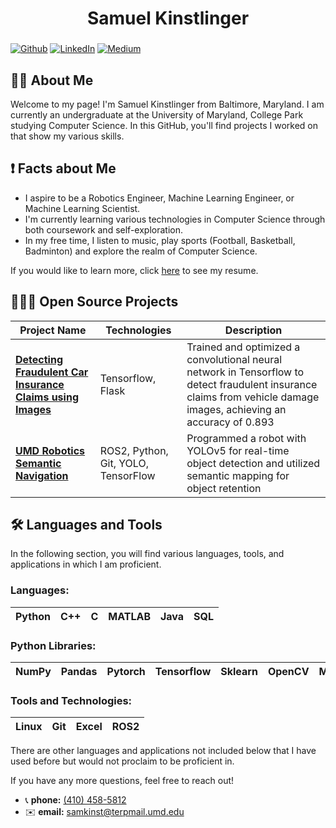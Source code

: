 <h1 align="center">Samuel Kinstlinger</h1>

###

<p>
	<a href="https://github.com/sam-kinstlinger" target="_blank"><img alt="Github" src="https://img.shields.io/badge/GitHub-%2312100E.svg?&style=for-the-badge&logo=Github&logoColor=white" /></a>
	<a href="https://www.linkedin.com/in/sam-kinstlinger/" target="_blank"><img alt="LinkedIn" src="https://img.shields.io/badge/linkedin-%230077B5.svg?&style=for-the-badge&logo=linkedin&logoColor=white" /></a>
	<a href="https://medium.com/@Robo_Blueprint" target="_blank"><img alt="Medium" src="https://img.shields.io/badge/medium-%2312100E.svg?&style=for-the-badge&logo=medium&logoColor=white" /></a>
</p>

## 🧑🏻 About Me

Welcome to my page! I'm Samuel Kinstlinger from Baltimore, Maryland. I am currently an undergraduate at the University of Maryland, College Park studying Computer Science. In this GitHub, you'll find projects I worked on that show my various skills.


## ❗️ Facts about Me
- I aspire to be a Robotics Engineer, Machine Learning Engineer, or Machine Learning Scientist.
- I'm currently learning various technologies in Computer Science through both coursework and self-exploration.
- In my free time, I listen to music, play sports (Football, Basketball, Badminton) and explore the realm of Computer Science.
  
If you would like to learn more, click [here](https://github.com/sam-kinstlinger/sam-kinstlinger/blob/main/Samuel%20Kinstlinger%20Master%20Resume%202024.docx.pdf) to see my resume.

## 🧑🏻‍💻 Open Source Projects
<table>
	<thead align="center">
		<tr border: none;>
			<th><b> Project Name </b></th>
	      		<th><b> Technologies </b></th>
	      		<th><b> Description </b></th>
	    	</tr>
  	</thead>
  	<tbody>
		<tr>
	      		<td>
					<a href="https://github.com/sam-kinstlinger/Vehicular-Insurance-Fraud-Detection-Project">
						<b>
							Detecting Fraudulent Car Insurance Claims using Images
						</b>
					</a>
				</td>
	      		<td>Tensorflow, Flask</td>
	      		<td>
				Trained and optimized a convolutional neural network in Tensorflow to detect fraudulent insurance claims from vehicle damage images, achieving an accuracy of 0.893
			</td>
	    	</tr>
	    	<tr>
	      		<td>
				<a href="https://github.com/sam-kinstlinger/Robotic-Semantic-Navigation-Research">
					<b>
						UMD Robotics Semantic Navigation
					</b>
				</a>
			</td>
	      		<td>ROS2, Python, Git, YOLO, TensorFlow</td>
	      		<td>Programmed a robot with YOLOv5 for real-time object detection and utilized semantic mapping for object retention</td>
	    	</tr>
	</tbody>
</table>

## 🛠 Languages and Tools 
In the following section, you will find various languages, tools, and applications in which I am proficient.


### Languages:
| Python | C++ | C | MATLAB | Java | SQL |
|----------|----------|----------|----------|----------|----------|


### Python Libraries:
| NumPy | Pandas | Pytorch | Tensorflow | Sklearn | OpenCV | Matplotlib | Seaborn |
|----------|----------|----------|----------|----------|----------|----------|----------|


### Tools and Technologies:
| Linux | Git | Excel | ROS2 |
|----------|----------|----------|----------|



There are other languages and applications not included below that I have used before but would not proclaim to be proficient in.

If you have any more questions, feel free to reach out!
- 📞 **phone:** <a href="tel:+14104585812"> (410) 458-5812</a>
- ✉️ **email:** <a href="samkinst@terpmail.umd.edu">samkinst@terpmail.umd.edu</a>
